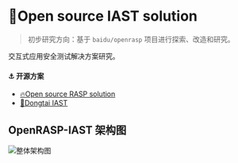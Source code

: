 # 👊Open source IAST solution

> 初步研究方向：基于 `baidu/openrasp` 项目进行探索、改造和研究。

交互式应用安全测试解决方案研究。

#### ⚓ 开源方案

- [🔥Open source RASP solution](https://github.com/baidu/openrasp)
- [🧨Dongtai IAST](https://github.com/HXSecurity/DongTai)

## OpenRASP-IAST 架构图

![整体架构图](https://github.com/openrasp-iast/.github/assets/87740076/2f453220-a7f9-4cc8-80a2-be7282d4e7b6)
